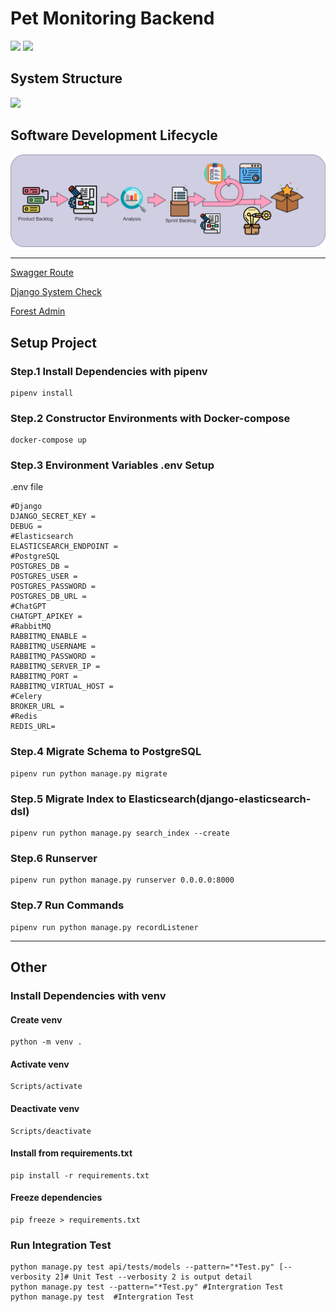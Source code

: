 # Pet Monitoring Backend

![](https://img.shields.io/github/languages/top/fan9704/PetMonitoringSystem-Backend?logo=python&logoColor=%23FFFFFF&style=for-the-badge)
![](https://img.shields.io/github/languages/count/fan9704/PetMonitoringSystem-Backend?color=%23005A2B&style=for-the-badge)

## System Structure

![](./doc/SystemStructure.png)

## Software Development Lifecycle

![](./doc/scrum.png)

---

[Swagger Route](http://127.0.0.1:8000/swagger/)

[Django System Check](http://127.0.0.1:8000/health/)

[Forest Admin](https://app.forestadmin.com/)

## Setup Project

### Step.1 Install Dependencies with pipenv

```shell
pipenv install
```

### Step.2 Constructor Environments with Docker-compose

```shell
docker-compose up
```

### Step.3 Environment Variables .env Setup

.env file
```dotenv
#Django
DJANGO_SECRET_KEY =
DEBUG =
#Elasticsearch
ELASTICSEARCH_ENDPOINT = 
#PostgreSQL
POSTGRES_DB =
POSTGRES_USER =
POSTGRES_PASSWORD =
POSTGRES_DB_URL =
#ChatGPT
CHATGPT_APIKEY = 
#RabbitMQ
RABBITMQ_ENABLE = 
RABBITMQ_USERNAME = 
RABBITMQ_PASSWORD = 
RABBITMQ_SERVER_IP = 
RABBITMQ_PORT = 
RABBITMQ_VIRTUAL_HOST = 
#Celery
BROKER_URL =
#Redis
REDIS_URL=
```

### Step.4 Migrate Schema to PostgreSQL

```shell
pipenv run python manage.py migrate
```

### Step.5 Migrate Index to Elasticsearch(django-elasticsearch-dsl)

```shell
pipenv run python manage.py search_index --create
```

### Step.6 Runserver

```shell
pipenv run python manage.py runserver 0.0.0.0:8000
```

### Step.7 Run Commands

```shell
pipenv run python manage.py recordListener
```

----

## Other

### Install Dependencies with venv

#### Create venv

```shell
python -m venv .
```

#### Activate venv

```shell
Scripts/activate
```

#### Deactivate venv

```shell
Scripts/deactivate
```

#### Install from requirements.txt

```shell
pip install -r requirements.txt
```

#### Freeze dependencies

```shell
pip freeze > requirements.txt
```

### Run Integration Test

```shell
python manage.py test api/tests/models --pattern="*Test.py" [--verbosity 2]# Unit Test --verbosity 2 is output detail
python manage.py test --pattern="*Test.py" #Intergration Test
python manage.py test  #Intergration Test
```